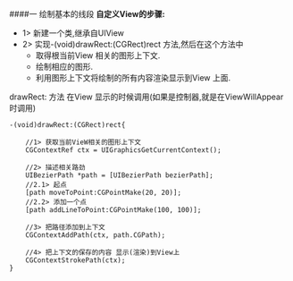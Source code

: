 ####一 绘制基本的线段
**自定义View的步骤:**
- 1> 新建一个类,继承自UIView
- 2> 实现-(void)drawRect:(CGRect)rect 方法,然后在这个方法中
    - 取得根当前View 相关的图形上下文.
    - 绘制相应的图形.
    - 利用图形上下文将绘制的所有内容渲染显示到View 上面.
   
   
drawRect: 方法 在View 显示的时候调用(如果是控制器,就是在ViewWillAppear 时调用)
```objc 
-(void)drawRect:(CGRect)rect{
    
    //1> 获取当前VieW相关的图形上下文
    CGContextRef ctx = UIGraphicsGetCurrentContext();
    
    //2> 描述相关路劲
    UIBezierPath *path = [UIBezierPath bezierPath];
    //2.1> 起点
    [path moveToPoint:CGPointMake(20, 20)];
    //2.2> 添加一个点
    [path addLineToPoint:CGPointMake(100, 100)];
    
    //3> 把路径添加到上下文
    CGContextAddPath(ctx, path.CGPath);
    
    //4> 把上下文的保存的内容 显示(渲染)到View上
    CGContextStrokePath(ctx);  
}

```
